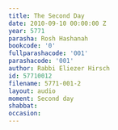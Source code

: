 ```yaml
---
title: The Second Day
date: 2010-09-10 00:00:00 Z
year: 5771
parasha: Rosh Hashanah
bookcode: '0'
fullparashacode: '001'
parashacode: '001'
author: Rabbi Eliezer Hirsch
id: 57710012
filename: 5771-001-2
layout: audio
moment: Second day
shabbat: 
occasion: 
---
```


